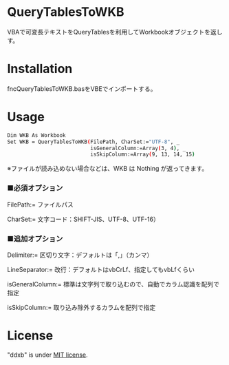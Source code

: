 # QueryTablesToWKB

VBAで可変長テキストをQueryTablesを利用してWorkbookオブジェクトを返しす。

# Installation

fncQueryTablesToWKB.basをVBEでインポートする。

# Usage

```bash
Dim WKB As Workbook
Set WKB = QueryTablesToWKB(FilePath, CharSet:="UTF-8", _
                           isGeneralColumn:=Array(3, 4), _
                           isSkipColumn:=Array(9, 13, 14, 15)
```

※ファイルが読み込めない場合などは、WKB は Nothing が返ってきます。

### ■必須オプション
FilePath:= ファイルパス

CharSet:= 文字コード：SHIFT-JIS、UTF-8、UTF-16）

### ■追加オプション
Delimiter:= 区切り文字：デフォルトは「,」（カンマ）

LineSeparator:= 改行：デフォルトはvbCrLf、指定してもvbLfくらい

isGeneralColumn:= 標準は文字列で取り込むので、自動でカラム認識を配列で指定

isSkipColumn:= 取り込み除外するカラムを配列で指定

# License
"ddxb" is under [MIT license](https://en.wikipedia.org/wiki/MIT_License).

